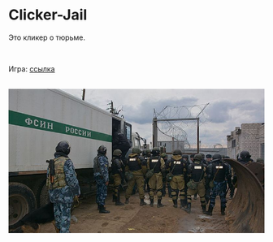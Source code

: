 # Clicker-Jail
<p>Это кликер о тюрьме.</p><br>
<p>Игра: <a href="https://gamejolt.com/games/ZonaClickerAlfa/438863"> ссылка</a></p><br>
<img src="Assets/Sprits/FSIN.jpg">
